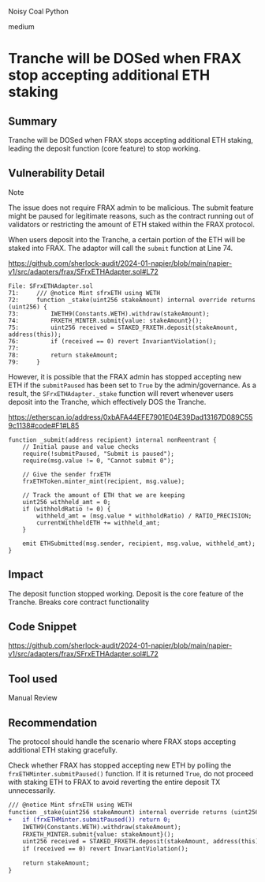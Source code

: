 Noisy Coal Python

medium

# Tranche will be DOSed when FRAX stop accepting additional ETH staking

## Summary

Tranche will be DOSed when FRAX stops accepting additional ETH staking, leading the deposit function (core feature) to stop working.

## Vulnerability Detail

> [!NOTE]
>
> The issue does not require FRAX admin to be malicious. The submit feature might be paused for legitimate reasons, such as the contract running out of validators or restricting the amount of ETH staked within the FRAX protocol.

When users deposit into the Tranche, a certain portion of the ETH will be staked into FRAX. The adaptor will call the `submit` function at Line 74.

https://github.com/sherlock-audit/2024-01-napier/blob/main/napier-v1/src/adapters/frax/SFrxETHAdapter.sol#L72

```solidity
File: SFrxETHAdapter.sol
71:     /// @notice Mint sfrxETH using WETH
72:     function _stake(uint256 stakeAmount) internal override returns (uint256) {
73:         IWETH9(Constants.WETH).withdraw(stakeAmount);
74:         FRXETH_MINTER.submit{value: stakeAmount}();
75:         uint256 received = STAKED_FRXETH.deposit(stakeAmount, address(this));
76:         if (received == 0) revert InvariantViolation();
77: 
78:         return stakeAmount;
79:     }
```

However, it is possible that the FRAX admin has stopped accepting new ETH if the `submitPaused` has been set to `True` by the admin/governance. As a result, the `SFrxETHAdapter._stake` function will revert whenever users deposit into the Tranche, which effectively DOS the Tranche.

https://etherscan.io/address/0xbAFA44EFE7901E04E39Dad13167D089C559c1138#code#F1#L85

```solidity
function _submit(address recipient) internal nonReentrant {
    // Initial pause and value checks
    require(!submitPaused, "Submit is paused");
    require(msg.value != 0, "Cannot submit 0");

    // Give the sender frxETH
    frxETHToken.minter_mint(recipient, msg.value);

    // Track the amount of ETH that we are keeping
    uint256 withheld_amt = 0;
    if (withholdRatio != 0) {
        withheld_amt = (msg.value * withholdRatio) / RATIO_PRECISION;
        currentWithheldETH += withheld_amt;
    }

    emit ETHSubmitted(msg.sender, recipient, msg.value, withheld_amt);
}
```

## Impact

The deposit function stopped working. Deposit is the core feature of the Tranche. Breaks core contract functionality

## Code Snippet

https://github.com/sherlock-audit/2024-01-napier/blob/main/napier-v1/src/adapters/frax/SFrxETHAdapter.sol#L72

## Tool used

Manual Review

## Recommendation

The protocol should handle the scenario where FRAX stops accepting additional ETH staking gracefully.

Check whether FRAX has stopped accepting new ETH by polling the `frxETHMinter.submitPaused()` function. If it is returned `True`, do not proceed with staking ETH to FRAX to avoid reverting the entire deposit TX unnecessarily.

```diff
/// @notice Mint sfrxETH using WETH
function _stake(uint256 stakeAmount) internal override returns (uint256) {
+	if (frxETHMinter.submitPaused()) return 0;
	IWETH9(Constants.WETH).withdraw(stakeAmount);
	FRXETH_MINTER.submit{value: stakeAmount}();
	uint256 received = STAKED_FRXETH.deposit(stakeAmount, address(this));
	if (received == 0) revert InvariantViolation();

	return stakeAmount;
}
```